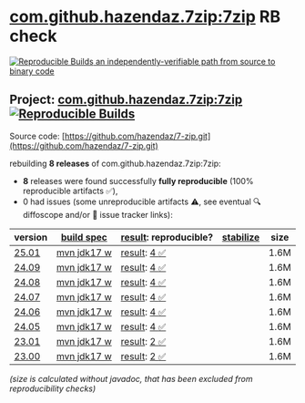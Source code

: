 [com.github.hazendaz.7zip:7zip](https://central.sonatype.com/artifact/com.github.hazendaz.7zip/7zip/versions) RB check
=======

[![Reproducible Builds](https://reproducible-builds.org/images/logos/rb.svg) an independently-verifiable path from source to binary code](https://reproducible-builds.org/)

## Project: [com.github.hazendaz.7zip:7zip](https://central.sonatype.com/artifact/com.github.hazendaz.7zip/7zip/versions) [![Reproducible Builds](https://img.shields.io/endpoint?url=https://raw.githubusercontent.com/jvm-repo-rebuild/reproducible-central/master/content/com/github/hazendaz/7zip/badge.json)](https://github.com/jvm-repo-rebuild/reproducible-central/blob/master/content/com/github/hazendaz/7zip/README.md)

Source code: [https://github.com/hazendaz/7-zip.git](https://github.com/hazendaz/7-zip.git)

rebuilding **8 releases** of com.github.hazendaz.7zip:7zip:
- **8** releases were found successfully **fully reproducible** (100% reproducible artifacts :white_check_mark:),
- 0 had issues (some unreproducible artifacts :warning:, see eventual :mag: diffoscope and/or :memo: issue tracker links):

| version | [build spec](/BUILDSPEC.md) | [result](https://reproducible-builds.org/docs/jvm/): reproducible? | [stabilize](https://github.com/google/oss-rebuild/blob/main/cmd/stabilize/README.md) | size |
| -- | --------- | ------ | ------ | -- |
| [25.01](https://central.sonatype.com/artifact/com.github.hazendaz.7zip/7zip/25.01/pom) | [mvn jdk17 w](7zip-25.01.buildspec) | [result](7zip-25.01.buildinfo): [4 :white_check_mark: ](7zip-25.01.buildcompare) | | 1.6M |
| [24.09](https://central.sonatype.com/artifact/com.github.hazendaz.7zip/7zip/24.09/pom) | [mvn jdk17 w](7zip-24.09.buildspec) | [result](7zip-24.09.buildinfo): [4 :white_check_mark: ](7zip-24.09.buildcompare) | | 1.6M |
| [24.08](https://central.sonatype.com/artifact/com.github.hazendaz.7zip/7zip/24.08/pom) | [mvn jdk17 w](7zip-24.08.buildspec) | [result](7zip-24.08.buildinfo): [4 :white_check_mark: ](7zip-24.08.buildcompare) | | 1.6M |
| [24.07](https://central.sonatype.com/artifact/com.github.hazendaz.7zip/7zip/24.07/pom) | [mvn jdk17 w](7zip-24.07.buildspec) | [result](7zip-24.07.buildinfo): [4 :white_check_mark: ](7zip-24.07.buildcompare) | | 1.6M |
| [24.06](https://central.sonatype.com/artifact/com.github.hazendaz.7zip/7zip/24.06/pom) | [mvn jdk17 w](7zip-24.06.buildspec) | [result](7zip-24.06.buildinfo): [4 :white_check_mark: ](7zip-24.06.buildcompare) | | 1.6M |
| [24.05](https://central.sonatype.com/artifact/com.github.hazendaz.7zip/7zip/24.05/pom) | [mvn jdk17 w](7zip-24.05.buildspec) | [result](7zip-24.05.buildinfo): [4 :white_check_mark: ](7zip-24.05.buildcompare) | | 1.6M |
| [23.01](https://central.sonatype.com/artifact/com.github.hazendaz.7zip/7zip/23.01/pom) | [mvn jdk17 w](7zip-23.01.buildspec) | [result](7zip-23.01.buildinfo): [2 :white_check_mark: ](7zip-23.01.buildcompare) | | 1.6M |
| [23.00](https://central.sonatype.com/artifact/com.github.hazendaz.7zip/7zip/23.00/pom) | [mvn jdk17 w](7zip-23.00.buildspec) | [result](7zip-23.00.buildinfo): [2 :white_check_mark: ](7zip-23.00.buildcompare) | | 1.6M |

<i>(size is calculated without javadoc, that has been excluded from reproducibility checks)</i>
